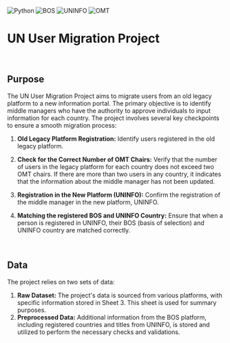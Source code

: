 ![Python](https://img.shields.io/badge/Python-3776AB?style=for-the-badge&logo=python&logoColor=white)
![BOS](https://img.shields.io/badge/BOS%20Platform-FB542B?style=for-the-badge)
![UNINFO](https://img.shields.io/badge/UNINFO-5b92e5?style=for-the-badge)
![OMT](https://img.shields.io/badge/Operations%20Management%20Team%20Chair-239120?style=for-the-badge)

# UN User Migration Project

<br>

## Purpose
The UN User Migration Project aims to migrate users from an old legacy platform to a new information portal. The primary objective is to identify middle managers who have the authority to approve individuals to input information for each country. The project involves several key checkpoints to ensure a smooth migration process:

1. **Old Legacy Platform Registration:** Identify users registered in the old legacy platform.

2. **Check for the Correct Number of OMT Chairs:** Verify that the number of users in the legacy platform for each country does not exceed two OMT chairs. If there are more than two users in any country, it indicates that the information about the middle manager has not been updated.

3. **Registration in the New Platform (UNINFO):** Confirm the registration of the middle manager in the new platform, UNINFO.

4. **Matching the registered BOS and UNINFO Country:** Ensure that when a person is registered in UNINFO, their BOS (basis of selection) and UNINFO country are matched correctly.

<br>

## Data
The project relies on two sets of data:

1. **Raw Dataset:** The project's data is sourced from various platforms, with specific information stored in Sheet 3. This sheet is used for summary purposes.
2. **Preprocessed Data:** Additional information from the BOS platform, including registered countries and titles from UNINFO, is stored and utilized to perform the necessary checks and validations.
